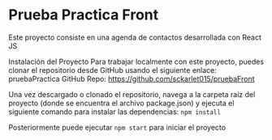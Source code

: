 # Prueba Practica Front
Este proyecto consiste en una agenda de contactos desarrollada con React JS

Instalación del Proyecto
Para trabajar localmente con este proyecto, puedes clonar el repositorio desde GitHub usando el siguiente enlace: pruebaPractica GitHub Repo: https://github.com/sckarlet015/pruebaFront

Una vez descargado o clonado el repositorio, navega a la carpeta raíz del proyecto (donde se encuentra el archivo package.json) y ejecuta el siguiente comando para instalar las dependencias: `npm install`

Posteriormente puede ejecutar `npm start` para iniciar el proyecto